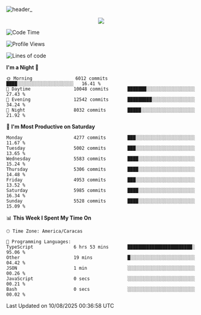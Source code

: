 ![header_](https://github.com/user-attachments/assets/4010d822-ccdc-4198-b608-18c773338d18)


<p align="center">
  <a href="http://www.github.com/thevacs">
    <img src="https://github-readme-streak-stats.herokuapp.com/?user=thevacs&stroke=ffffff&background=1c1917&ring=0891b2&fire=0891b2&currStreakNum=ffffff&currStreakLabel=0891b2&sideNums=ffffff&sideLabels=ffffff&dates=ffffff&hide_border=true" />
  </a>
</p>

<!--START_SECTION:waka-->
![Code Time](http://img.shields.io/badge/Code%20Time-3%2C618%20hrs%2015%20mins-blue)

![Profile Views](http://img.shields.io/badge/Profile%20Views-0-blue)

![Lines of code](https://img.shields.io/badge/From%20Hello%20World%20I%27ve%20Written-6.8%20million%20lines%20of%20code-blue)

**I'm a Night 🦉** 

```text
🌞 Morning                6012 commits        ████░░░░░░░░░░░░░░░░░░░░░   16.41 % 
🌆 Daytime                10048 commits       ███████░░░░░░░░░░░░░░░░░░   27.43 % 
🌃 Evening                12542 commits       █████████░░░░░░░░░░░░░░░░   34.24 % 
🌙 Night                  8032 commits        █████░░░░░░░░░░░░░░░░░░░░   21.92 % 
```
📅 **I'm Most Productive on Saturday** 

```text
Monday                   4277 commits        ███░░░░░░░░░░░░░░░░░░░░░░   11.67 % 
Tuesday                  5002 commits        ███░░░░░░░░░░░░░░░░░░░░░░   13.65 % 
Wednesday                5583 commits        ████░░░░░░░░░░░░░░░░░░░░░   15.24 % 
Thursday                 5306 commits        ████░░░░░░░░░░░░░░░░░░░░░   14.48 % 
Friday                   4953 commits        ███░░░░░░░░░░░░░░░░░░░░░░   13.52 % 
Saturday                 5985 commits        ████░░░░░░░░░░░░░░░░░░░░░   16.34 % 
Sunday                   5528 commits        ████░░░░░░░░░░░░░░░░░░░░░   15.09 % 
```


📊 **This Week I Spent My Time On** 

```text
🕑︎ Time Zone: America/Caracas

💬 Programming Languages: 
TypeScript               6 hrs 53 mins       ████████████████████████░   95.06 % 
Other                    19 mins             █░░░░░░░░░░░░░░░░░░░░░░░░   04.42 % 
JSON                     1 min               ░░░░░░░░░░░░░░░░░░░░░░░░░   00.26 % 
JavaScript               0 secs              ░░░░░░░░░░░░░░░░░░░░░░░░░   00.21 % 
Bash                     0 secs              ░░░░░░░░░░░░░░░░░░░░░░░░░   00.02 % 
```


 Last Updated on 10/08/2025 00:36:58 UTC
<!--END_SECTION:waka-->
